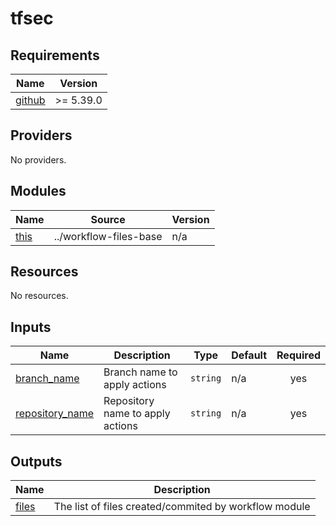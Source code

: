 # tfsec

<!-- BEGINNING OF PRE-COMMIT-TERRAFORM DOCS HOOK -->
## Requirements

| Name | Version |
|------|---------|
| <a name="requirement_github"></a> [github](#requirement\_github) | >= 5.39.0 |

## Providers

No providers.

## Modules

| Name | Source | Version |
|------|--------|---------|
| <a name="module_this"></a> [this](#module\_this) | ../workflow-files-base | n/a |

## Resources

No resources.

## Inputs

| Name | Description | Type | Default | Required |
|------|-------------|------|---------|:--------:|
| <a name="input_branch_name"></a> [branch\_name](#input\_branch\_name) | Branch name to apply actions | `string` | n/a | yes |
| <a name="input_repository_name"></a> [repository\_name](#input\_repository\_name) | Repository name to apply actions | `string` | n/a | yes |

## Outputs

| Name | Description |
|------|-------------|
| <a name="output_files"></a> [files](#output\_files) | The list of files created/commited by workflow module |
<!-- END OF PRE-COMMIT-TERRAFORM DOCS HOOK -->
